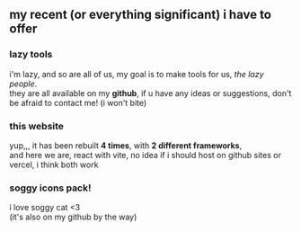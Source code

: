 ## my recent (or everything significant) i have to offer
### lazy tools
i'm lazy, and so are all of us, my goal is to make tools for us, *the lazy people*.  
they are all available on my **github**, if u have any ideas or suggestions, don't be afraid to contact me! (i won't bite)  

### this website
yup,,, it has been rebuilt **4 times**, with **2 different frameworks**,  
and here we are, react with vite, no idea if i should host on github sites or vercel, i think both work  

### soggy icons pack!
i love soggy cat <3  
(it's also on my github by the way)
